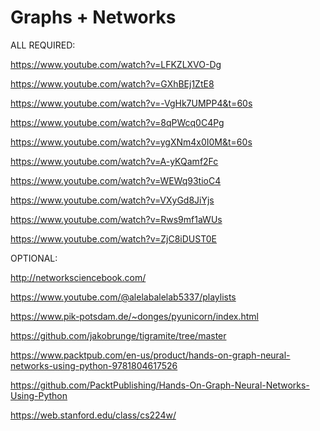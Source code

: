 # Graphs + Networks

ALL REQUIRED:

https://www.youtube.com/watch?v=LFKZLXVO-Dg

https://www.youtube.com/watch?v=GXhBEj1ZtE8

https://www.youtube.com/watch?v=-VgHk7UMPP4&t=60s

https://www.youtube.com/watch?v=8qPWcq0C4Pg

https://www.youtube.com/watch?v=ygXNm4x0I0M&t=60s

https://www.youtube.com/watch?v=A-yKQamf2Fc

https://www.youtube.com/watch?v=WEWq93tioC4

https://www.youtube.com/watch?v=VXyGd8JiYjs

https://www.youtube.com/watch?v=Rws9mf1aWUs

https://www.youtube.com/watch?v=ZjC8iDUST0E

OPTIONAL:

http://networksciencebook.com/

https://www.youtube.com/@alelabalelab5337/playlists

https://www.pik-potsdam.de/~donges/pyunicorn/index.html

https://github.com/jakobrunge/tigramite/tree/master

https://www.packtpub.com/en-us/product/hands-on-graph-neural-networks-using-python-9781804617526

https://github.com/PacktPublishing/Hands-On-Graph-Neural-Networks-Using-Python

https://web.stanford.edu/class/cs224w/

